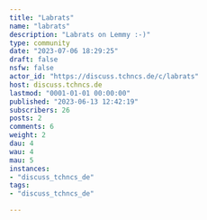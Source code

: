 ```yaml
---
title: "Labrats" 
name: "labrats"
description: "Labrats on Lemmy :-)"
type: community
date: "2023-07-06 18:29:25"
draft: false
nsfw: false
actor_id: "https://discuss.tchncs.de/c/labrats"
host: discuss.tchncs.de
lastmod: "0001-01-01 00:00:00"
published: "2023-06-13 12:42:19"
subscribers: 26
posts: 2
comments: 6
weight: 2
dau: 4
wau: 4
mau: 5
instances:
- "discuss_tchncs_de"
tags: 
- "discuss_tchncs_de"

---
```

